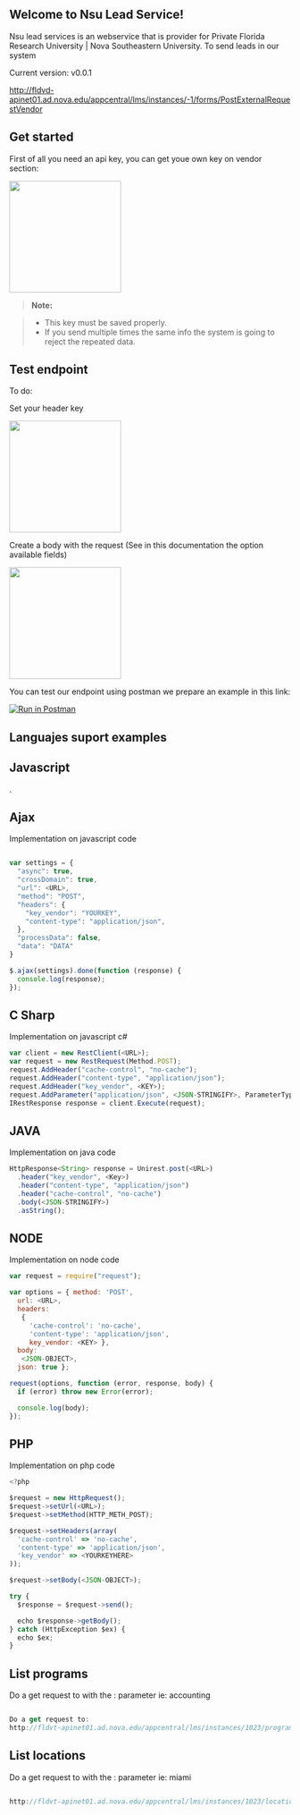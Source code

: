 Welcome to Nsu Lead Service!
----------------------------


Nsu lead services is an webservice that is provider for Private Florida Research University | Nova Southeastern University. To send leads in our system

Current version:  v0.0.1

http://fldvd-apinet01.ad.nova.edu/appcentral/lms/instances/-1/forms/PostExternalRequestVendor


Get started
-------------

First of all you need an api key, you can get youe own key on vendor section:

<img src="../assets/images/vendor-key.PNG" width="200">

> **Note:**

> - This key must be saved properly.
> - If you send multiple times the same info the system is going to reject the repeated data.

Test endpoint
------

To do:


 Set your header key

<img src="../assets/images/Header.PNG" width="200">
 
  Create a body with the request (See in this documentation the option available fields)
 
<img src="../assets/images/fields.PNG" width="200">

You can test our endpoint using postman we prepare an example in this link:

[![Run in Postman](https://run.pstmn.io/button.svg)](https://app.getpostman.com/run-collection/3dae32e8817304601d97)


 

Languajes suport examples
-------------------------

Javascript
----------

.

Ajax
----

Implementation on javascript code

```js

var settings = {
  "async": true,
  "crossDomain": true,
  "url": <URL>,
  "method": "POST",
  "headers": {
    "key_vendor": "YOURKEY",
    "content-type": "application/json",
  },
  "processData": false,
  "data": "DATA"
}

$.ajax(settings).done(function (response) {
  console.log(response);
});

```

C Sharp
----

Implementation on javascript c#

```js
var client = new RestClient(<URL>);
var request = new RestRequest(Method.POST);
request.AddHeader("cache-control", "no-cache");
request.AddHeader("content-type", "application/json");
request.AddHeader("key_vendor", <KEY>);
request.AddParameter("application/json", <JSON-STRINGIFY>, ParameterType.RequestBody);
IRestResponse response = client.Execute(request);

```

JAVA
----

Implementation on java code

```js
HttpResponse<String> response = Unirest.post(<URL>)
  .header("key_vendor", <Key>)
  .header("content-type", "application/json")
  .header("cache-control", "no-cache")
  .body(<JSON-STRINGIFY>)
  .asString();

```

NODE
----

Implementation on node code

```js
var request = require("request");

var options = { method: 'POST',
  url: <URL>,
  headers: 
   { 
     'cache-control': 'no-cache',
     'content-type': 'application/json',
     key_vendor: <KEY> },
  body: 
   <JSON-OBJECT>,
  json: true };

request(options, function (error, response, body) {
  if (error) throw new Error(error);

  console.log(body);
});


```

PHP
----

Implementation on php code

```js
<?php

$request = new HttpRequest();
$request->setUrl(<URL>);
$request->setMethod(HTTP_METH_POST);

$request->setHeaders(array(
  'cache-control' => 'no-cache',
  'content-type' => 'application/json',
  'key_vendor' => <YOURKEYHERE>
));

$request->setBody(<JSON-OBJECT>);

try {
  $response = $request->send();

  echo $response->getBody();
} catch (HttpException $ex) {
  echo $ex;
}
```

List programs
----

Do a get request to with the <text>: parameter ie: accounting

```js

Do a get request to:
http://fldvt-apinet01.ad.nova.edu/appcentral/lms/instances/1023/programsofinterest/searchProgram?text=accounting

```

List locations
----

Do a get request to with the <text>: parameter ie: miami

```js

http://fldvt-apinet01.ad.nova.edu/appcentral/lms/instances/1023/location/searchLocation?text=miami

```
